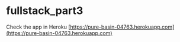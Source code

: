 # fullstack_part3

Check the app in Heroku [https://pure-basin-04763.herokuapp.com](https://pure-basin-04763.herokuapp.com)
